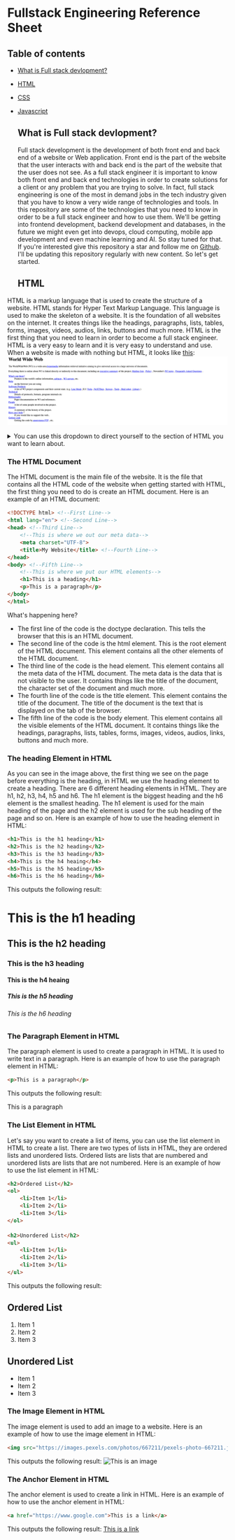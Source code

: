 # Fullstack Engineering Reference Sheet

## Table of contents

- [What is Full stack devlopment?](##What-is-Full-stack-devlopment?)
- [HTML](#HTML)
- [CSS](#CSS)
- [Javascript](#JavaScript)

    ## What is Full stack devlopment?

    Full stack development is the development of both front end and back end of a website or Web application. Front end is the part of the website that the user interacts with and back end is the part of the website that the user does not see. As a full stack engineer it is important to know both front end and back end technologies in order to create solutions for a client or any problem that you are trying to solve. In fact, full stack engineering is one of the most in demand jobs in the tech industry given that you have to know a very wide range of technologies and tools. In this repository are some of the technologies that you need to know in order to be a full stack engineer and how to use them. We'll be getting into frontend development, backend development and databases, in the future we might even get into devops, cloud computing, mobile app development and even machine learning and AI. So stay tuned for that. If you're interested give this repository a star and follow me on [Github](https://github.com/UbaidRussell). I'll be updating this repository regularly with new content. So let's get started.

    ## HTML

HTML is a markup language that is used to create the structure of a website. HTML stands for Hyper Text Markup Language. This language is used to make the skeleton of a website. It is the foundation of all websites on the internet. It creates things like the headings, paragraphs, lists, tables, forms, images, videos, audios, links, buttons and much more. HTML is the first thing that you need to learn in order to become a full stack engineer. HTML is a very easy  to learn and it is very easy to understand and use. When a website is made with nothing but HTML, it looks like [this](https://info.cern.ch/hypertext/WWW/TheProject.html): ![This is the first website that was ever created and it was made with HTML only.](./images/Webiste%20with%20only%20HTML.png)

<details>
<summary width="80vw"> You can use this dropdown to direct yourself to the section of HTML you want to learn about.</summary>

- [The HTML Document](https://github.com/UbaidRussell/fullstack-engineering-reference-sheet#the-html-document)
- [The heading Element in HTML](https://github.com/UbaidRussell/fullstack-engineering-reference-sheet#the-heading-element-in-html)
- [The Paragraph Element in HTML](https://github.com/UbaidRussell/fullstack-engineering-reference-sheet#the-paragraph-element-in-html)
</details>

### The HTML Document

The HTML document is the main file of the website. It is the file that contains all the HTML code of the website when getting started with HTML, the first thing you need to do is create an HTML document. Here is an example of an HTML document:

```html
<!DOCTYPE html> <!--First Line-->
<html lang="en"> <!--Second Line-->
<head> <!--Third Line-->
    <!--This is where we out our meta data-->
    <meta charset="UTF-8">
    <title>My Website</title> <!--Fourth Line-->
</head>
<body> <!--Fifth Line-->
    <!--This is where we put our HTML elements-->
    <h1>This is a heading</h1>
    <p>This is a paragraph</p> 
</body>
</html>
```
What's happening here?
- The first line of the code is the doctype declaration. This tells the browser that this is an HTML document.
- The second line of the code is the html element. This is the root element of the HTML document. This element contains all the other elements of the HTML document.
- The third line of the code is the head element. This element contains all the meta data of the HTML document. The meta data is the data that is not visible to the user. It contains things like the title of the document, the character set of the document and much more.
- The fourth line of the code is the title element. This element contains the title of the document. The title of the document is the text that is displayed on the tab of the browser.
- The fifth line of the code is the body element. This element contains all the visible elements of the HTML document. It contains things like the headings, paragraphs, lists, tables, forms, images, videos, audios, links, buttons and much more.

### The heading Element in HTML
As you can see in the image above, the first thing we see on the page before everything is the heading, in HTML we use the heading element to create a heading. There are 6 different heading elements in HTML. They are h1, h2, h3, h4, h5 and h6. The h1 element is the biggest heading and the h6 element is the smallest heading. The h1 element is used for the main heading of the page and the h2 element is used for the sub heading of the page and so on. Here is an example of how to use the heading element in HTML:

```html
<h1>This is the h1 heading</h1>
<h2>This is the h2 heading</h2>
<h3>This is the h3 heading</h3>
<h4>This is the h4 heaing</h4>
<h5>This is the h5 heading</h5>
<h6>This is the h6 heading</h6>
```
This outputs the following result:
<h1>This is the h1 heading</h1>
<h2>This is the h2 heading</h2>
<h3>This is the h3 heading</h3>
<h4>This is the h4 heaing</h4>
<h5>This is the h5 heading</h5>
<h6>This is the h6 heading</h6>


### The Paragraph Element in HTML

The paragraph element is used to create a paragraph in HTML. It is used to write text in a paragraph. Here is an example of how to use the paragraph element in HTML:

```html 
<p>This is a paragraph</p>
```
This outputs the following result:
<p>This is a paragraph</p>

### The List Element in HTML
Let's say you want to create a list of items, you can use the list element in HTML to create a list. There are two types of lists in HTML, they are ordered lists and unordered lists. Ordered lists are lists that are numbered and unordered lists are lists that are not numbered. Here is an example of how to use the list element in HTML:

```html 
<h2>Ordered List</h2>
<ol>
    <li>Item 1</li>
    <li>Item 2</li>
    <li>Item 3</li>
</ol>  

<h2>Unordered List</h2>
<ul>
    <li>Item 1</li>
    <li>Item 2</li>
    <li>Item 3</li>
</ul>
```
This outputs the following result:
<h2>Ordered List</h2>
<ol>
    <li>Item 1</li>
    <li>Item 2</li>
    <li>Item 3</li>
</ol>
<h2>Unordered List</h2>
<ul>
    <li>Item 1</li>
    <li>Item 2</li>
    <li>Item 3</li>
</ul>

### The Image Element in HTML
The image element is used to add an image to a website. Here is an example of how to use the image element in HTML:

```html
<img src="https://images.pexels.com/photos/667211/pexels-photo-667211.jpeg" alt="This is an image">
```
This outputs the following result:
<img src="https://images.pexels.com/photos/667211/pexels-photo-667211.jpeg" alt="This is an image">

### The Anchor Element in HTML
The anchor element is used to create a link in HTML. Here is an example of how to use the anchor element in HTML:

```html
<a href="https://www.google.com">This is a link</a>
```
This outputs the following result:
<a href="https://www.google.com">This is a link</a>


